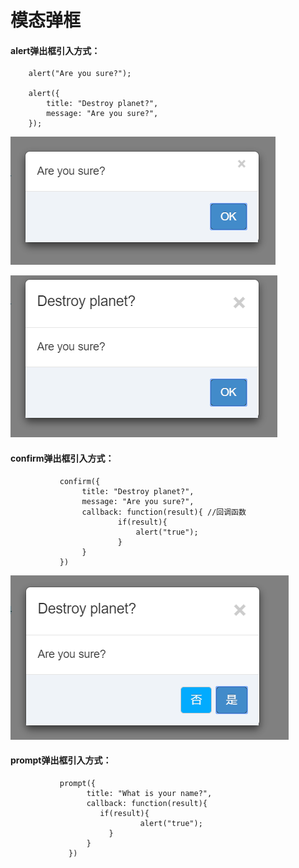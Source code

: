 # 模态弹框

#### alert弹出框引入方式：

```
    alert("Are you sure?");

    alert({ 
        title: "Destroy planet?",
        message: "Are you sure?", 
    });
```

![](/assets/alert1.png)

![](/assets/alert2.png)

#### confirm弹出框引入方式：

```
           confirm({ 
                title: "Destroy planet?",
                message: "Are you sure?", 
                callback: function(result){ //回调函数
                        if(result){
                            alert("true");
                        }
                }
           })
```

![](/assets/confirm.png)

#### prompt弹出框引入方式：

```
           prompt({ 
                 title: "What is your name?", 
                 callback: function(result){ 
                    if(result){
                             alert("true");
                      }
                 }
             })
```



